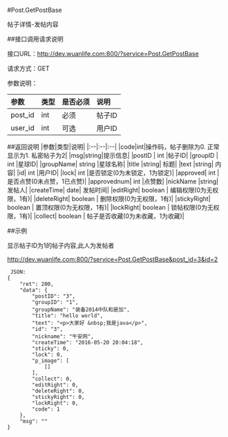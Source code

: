 #Post.GetPostBase

帖子详情-发帖内容

##接口调用请求说明

接口URL：http://dev.wuanlife.com:800/?service=Post.GetPostBase

请求方式：GET

参数说明：

|参数|类型|是否必须|说明|
|:--|:--|:--|:--|
|post_id|int|必须|帖子ID|
|user_id|int|可选|用户ID|

##返回说明
|参数|类型|说明|
|:--|:--|:--|
|code|int|操作码，帖子删除为0. 正常显示为1. 私密帖子为2|
|msg|string|提示信息|
|postID	|	int	|帖子ID|
|groupID	|	int	|星球ID|
|groupName|	string	|星球名称|
|title	|string|	标题|
|text	|string|	内容|
|id|	int	|用户ID|
|lock|    int |是否锁定(0为未锁定，1为锁定)|
|approved|	int	|是否点赞(0未点赞，1已点赞)|
|approvednum|	int	|点赞数|
|nickName	|string|	发帖人|
|createTime|	date|	发帖时间|
|editRight|	boolean	|	编辑权限(0为无权限，1有)|
|deleteRight|	boolean	|	删除权限(0为无权限，1有)|
|stickyRight|	boolean	|	置顶权限(0为无权限，1有)|
|lockRight|	boolean	|	锁帖权限(0为无权限，1有)|
|collect| boolean |   帖子是否收藏(0为未收藏，1为收藏)|

##示例

显示帖子ID为1的帖子内容,此人为发帖者

http://dev.wuanlife.com:800/?service=Post.GetPostBase&post_id=3&id=2

     JSON:
    {
        "ret": 200,
        "data": {
            "postID": "3",
            "groupID": "1",
            "groupName": "装备2014中队和是加",
            "title": "hello world",
            "text": "<p>大家好 &nbsp;我是java</p>",
            "id": "3",
            "nickname": "午安网",
            "createTime": "2016-05-20 20:04:18",
            "sticky": 0,
            "lock": 0,
            "p_image": [
                []
            ],
            "collect": 0,
            "editRight": 0,
            "deleteRight": 0,
            "stickyRight": 0,
            "lockRight": 0,
            "code": 1
        },
        "msg": ""
    }
